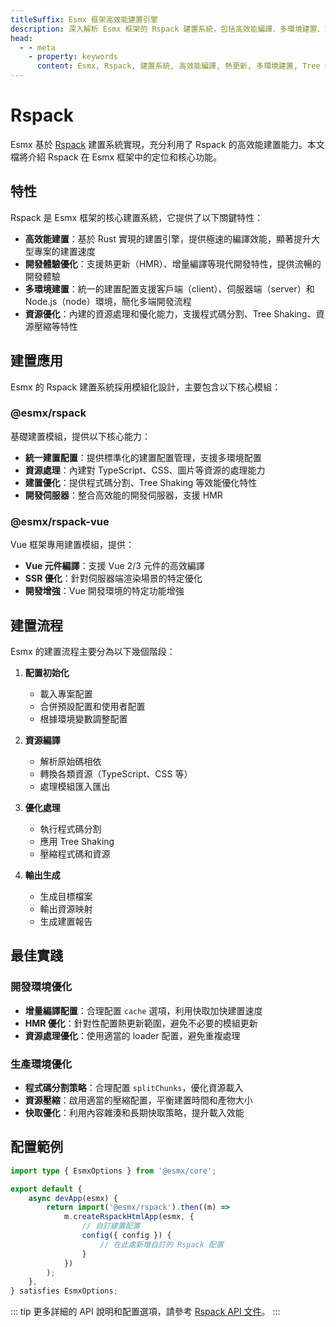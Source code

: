 ```yaml
---
titleSuffix: Esmx 框架高效能建置引擎
description: 深入解析 Esmx 框架的 Rspack 建置系統，包括高效能編譯、多環境建置、資源優化等核心特性，協助開發者建置高效、可靠的現代 Web 應用。
head:
  - - meta
    - property: keywords
      content: Esmx, Rspack, 建置系統, 高效能編譯, 熱更新, 多環境建置, Tree Shaking, 程式碼分割, SSR, 資源優化, 開發效率, 建置工具
---
```


# Rspack

Esmx 基於 [Rspack](https://rspack.dev/) 建置系統實現，充分利用了 Rspack 的高效能建置能力。本文檔將介紹 Rspack 在 Esmx 框架中的定位和核心功能。

## 特性

Rspack 是 Esmx 框架的核心建置系統，它提供了以下關鍵特性：

- **高效能建置**：基於 Rust 實現的建置引擎，提供極速的編譯效能，顯著提升大型專案的建置速度
- **開發體驗優化**：支援熱更新（HMR）、增量編譯等現代開發特性，提供流暢的開發體驗
- **多環境建置**：統一的建置配置支援客戶端（client）、伺服器端（server）和 Node.js（node）環境，簡化多端開發流程
- **資源優化**：內建的資源處理和優化能力，支援程式碼分割、Tree Shaking、資源壓縮等特性

## 建置應用

Esmx 的 Rspack 建置系統採用模組化設計，主要包含以下核心模組：

### @esmx/rspack

基礎建置模組，提供以下核心能力：

- **統一建置配置**：提供標準化的建置配置管理，支援多環境配置
- **資源處理**：內建對 TypeScript、CSS、圖片等資源的處理能力
- **建置優化**：提供程式碼分割、Tree Shaking 等效能優化特性
- **開發伺服器**：整合高效能的開發伺服器，支援 HMR

### @esmx/rspack-vue

Vue 框架專用建置模組，提供：

- **Vue 元件編譯**：支援 Vue 2/3 元件的高效編譯
- **SSR 優化**：針對伺服器端渲染場景的特定優化
- **開發增強**：Vue 開發環境的特定功能增強

## 建置流程

Esmx 的建置流程主要分為以下幾個階段：

1. **配置初始化**
   - 載入專案配置
   - 合併預設配置和使用者配置
   - 根據環境變數調整配置

2. **資源編譯**
   - 解析原始碼相依
   - 轉換各類資源（TypeScript、CSS 等）
   - 處理模組匯入匯出

3. **優化處理**
   - 執行程式碼分割
   - 應用 Tree Shaking
   - 壓縮程式碼和資源

4. **輸出生成**
   - 生成目標檔案
   - 輸出資源映射
   - 生成建置報告

## 最佳實踐

### 開發環境優化

- **增量編譯配置**：合理配置 `cache` 選項，利用快取加快建置速度
- **HMR 優化**：針對性配置熱更新範圍，避免不必要的模組更新
- **資源處理優化**：使用適當的 loader 配置，避免重複處理

### 生產環境優化

- **程式碼分割策略**：合理配置 `splitChunks`，優化資源載入
- **資源壓縮**：啟用適當的壓縮配置，平衡建置時間和產物大小
- **快取優化**：利用內容雜湊和長期快取策略，提升載入效能

## 配置範例

```ts title="src/entry.node.ts"
import type { EsmxOptions } from '@esmx/core';

export default {
    async devApp(esmx) {
        return import('@esmx/rspack').then((m) =>
            m.createRspackHtmlApp(esmx, {
                // 自訂建置配置
                config({ config }) {
                    // 在此處新增自訂的 Rspack 配置
                }
            })
        );
    },
} satisfies EsmxOptions;
```

::: tip
更多詳細的 API 說明和配置選項，請參考 [Rspack API 文件](/api/app/rspack.html)。
:::